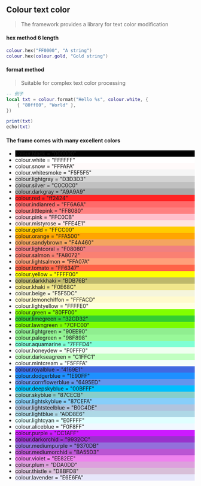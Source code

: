 ## Colour text color

> The framework provides a library for text color modification

#### hex method 6 length

```lua
colour.hex("FF0000", "A string")
colour.hex(colour.gold, "Gold string")
```

#### format method

> Suitable for complex text color processing

```lua
-- 例子
local txt = colour.format("Hello %s", colour.white, {
    { "80ff00", "World" },
})

print(txt)
echo(txt)
```

#### The frame comes with many excellent colors

* <div class="colour" style="background-color:#000000"> colour.black = "000000"</div>
* <div class="colour" style="background-color:#FFFFFF"> colour.white = "FFFFFF"</div>
* <div class="colour" style="background-color:#FFFAFA"> colour.snow = "FFFAFA"</div>
* <div class="colour" style="background-color:#F5F5F5"> colour.whitesmoke = "F5F5F5"</div>
* <div class="colour" style="background-color:#D3D3D3"> colour.lightgray = "D3D3D3"</div>
* <div class="colour" style="background-color:#C0C0C0"> colour.silver = "C0C0C0"</div>
* <div class="colour" style="background-color:#A9A9A9"> colour.darkgray = "A9A9A9"</div>
* <div class="colour" style="background-color:#ff2424"> colour.red = "ff2424"</div>
* <div class="colour" style="background-color:#FF6A6A"> colour.indianred = "FF6A6A"</div>
* <div class="colour" style="background-color:#FF8080"> colour.littlepink = "FF8080"</div>
* <div class="colour" style="background-color:#FFC0CB"> colour.pink = "FFC0CB"</div>
* <div class="colour" style="background-color:#FFE4E1"> colour.mistyrose = "FFE4E1"</div>
* <div class="colour" style="background-color:#FFCC00"> colour.gold = "FFCC00"</div>
* <div class="colour" style="background-color:#FFA500"> colour.orange = "FFA500"</div>
* <div class="colour" style="background-color:#F4A460"> colour.sandybrown = "F4A460"</div>
* <div class="colour" style="background-color:#F08080"> colour.lightcoral = "F08080"</div>
* <div class="colour" style="background-color:#FA8072"> colour.salmon = "FA8072"</div>
* <div class="colour" style="background-color:#FFA07A"> colour.lightsalmon = "FFA07A"</div>
* <div class="colour" style="background-color:#FF6347"> colour.tomato = "FF6347"</div>
* <div class="colour" style="background-color:#FFFF00"> colour.yellow = "FFFF00"</div>
* <div class="colour" style="background-color:#BDB76B"> colour.darkkhaki = "BDB76B"</div>
* <div class="colour" style="background-color:#F0E68C"> colour.khaki = "F0E68C"</div>
* <div class="colour" style="background-color:#F5F5DC"> colour.beige = "F5F5DC"</div>
* <div class="colour" style="background-color:#FFFACD"> colour.lemonchiffon = "FFFACD"</div>
* <div class="colour" style="background-color:#FFFFE0"> colour.lightyellow = "FFFFE0"</div>
* <div class="colour" style="background-color:#80FF00"> colour.green = "80FF00"</div>
* <div class="colour" style="background-color:#32CD32"> colour.limegreen = "32CD32"</div>
* <div class="colour" style="background-color:#7CFC00"> colour.lawngreen = "7CFC00"</div>
* <div class="colour" style="background-color:#90EE90"> colour.lightgreen = "90EE90"</div>
* <div class="colour" style="background-color:#98F898"> colour.palegreen = "98F898"</div>
* <div class="colour" style="background-color:#7FFFD4"> colour.aquamarine = "7FFFD4"</div>
* <div class="colour" style="background-color:#F0FFF0"> colour.honeydew = "F0FFF0"</div>
* <div class="colour" style="background-color:#C1FFC1"> colour.darkseagreen = "C1FFC1"</div>
* <div class="colour" style="background-color:#F5FFFA"> colour.mintcream = "F5FFFA"</div>
* <div class="colour" style="background-color:#4169E1"> colour.royalblue = "4169E1"</div>
* <div class="colour" style="background-color:#1E90FF"> colour.dodgerblue = "1E90FF"</div>
* <div class="colour" style="background-color:#6495ED"> colour.cornflowerblue = "6495ED"</div>
* <div class="colour" style="background-color:#00BFFF"> colour.deepskyblue = "00BFFF"</div>
* <div class="colour" style="background-color:#87CECB"> colour.skyblue = "87CECB"</div>
* <div class="colour" style="background-color:#87CEFA"> colour.lightskyblue = "87CEFA"</div>
* <div class="colour" style="background-color:#B0C4DE"> colour.lightsteelblue = "B0C4DE"</div>
* <div class="colour" style="background-color:#ADD8E6"> colour.lightblue = "ADD8E6"</div>
* <div class="colour" style="background-color:#E0FFFF"> colour.lightcyan = "E0FFFF"</div>
* <div class="colour" style="background-color:#F0F8FF"> colour.aliceblue = "F0F8FF"</div>
* <div class="colour" style="background-color:#CC1AFF"> colour.purple = "CC1AFF"</div>
* <div class="colour" style="background-color:#9932CC"> colour.darkorchid = "9932CC"</div>
* <div class="colour" style="background-color:#9370DB"> colour.mediumpurple = "9370DB"</div>
* <div class="colour" style="background-color:#BA55D3"> colour.mediumorchid = "BA55D3"</div>
* <div class="colour" style="background-color:#EE82EE"> colour.violet = "EE82EE"</div>
* <div class="colour" style="background-color:#DDA0DD"> colour.plum = "DDA0DD"</div>
* <div class="colour" style="background-color:#D8BFD8"> colour.thistle = "D8BFD8"</div>
* <div class="colour" style="background-color:#E6E6FA"> colour.lavender = "E6E6FA"</div>
